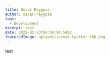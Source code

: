 ```yaml
---
title: Oscar Raygoza
author: oscar-raygoza
tags:
  - Development
excerpt: test
date: 2022-02-23T04:59:50.548Z
featuredImage: uploads/icons8-twitter-100.png
---
```

test